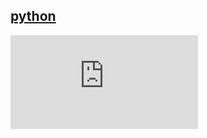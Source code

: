 [python](https://github.com/dhw614714/python#python)
--------
![0x01](https://github.com/dhw614714/python/blob/master/0x01abs.py)  
